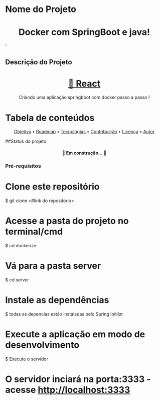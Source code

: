  # Nome do Projeto 
 
<h1 align="center">Docker com SpringBoot e java!</h1>'


## Descrição do Projeto

<h1 align="center">
    <a href="http://viladosilicio.com.br/criando-uma-aplicacao-restful-dockerizada-com-spring-boot/">🔗 React</a>
</h1>
<p align="center">Criando uma aplicação springboot com docker passo a passo !</p>

Tabela de conteúdos
=================

<p align="center">
 <a href="#objetivo">Objetivo</a> •
 <a href="#roadmap">Roadmap</a> • 
 <a href="#tecnologias">Tecnologias</a> • 
 <a href="#contribuicao">Contribuição</a> • 
 <a href="#licenc-a">Licença</a> • 
 <a href="#autor">Autor</a>
</p>

##Status do projeto

<h4 align="center"> 
	🚧   Em construção...  🚧
</h4>

### Pré-requisitos

# Clone este repositório
$ git clone <#link do repositorio>

# Acesse a pasta do projeto no terminal/cmd
$ cd dockerize

# Vá para a pasta server
$ cd server

# Instale as dependências
$ todas as depencias estão instaladas pelo Spring Initilzr

# Execute a aplicação em modo de desenvolvimento
$ Execute o servidor 

# O servidor inciará na porta:3333 - acesse <http://localhost:3333>